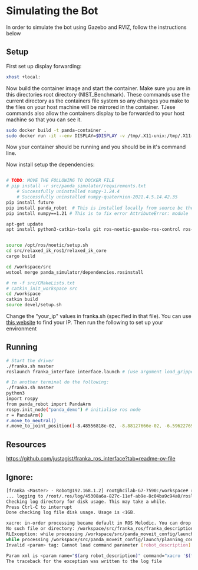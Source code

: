 # Simulating the Bot
In order to simulate the bot using Gazebo and RVIZ, follow the instructions below


## Setup

First set up display forwarding:
```bash
xhost +local:
```

Now  build the container image and start the container. Make sure you are in this directories root directory (NIST_Benchmark). These commands use the current directory as the containers file system so any changes you make to the files on your host machine will be mirrored in the container. TJese commands also allow the containers display to be forwarded to your host machine so that you can see it.
```bash
sudo docker build -t panda-container .
sudo docker run -it --env DISPLAY=$DISPLAY -v /tmp/.X11-unix:/tmp/.X11-unix -v $(pwd):/workspace --net=host panda-container
```

Now your container should be running and you should be in it's command line. 


Now install setup the dependencies:
```bash

# TODO: MOVE THE FOLLOWING TO DOCKER FILE
# pip install -r src/panda_simulator/requirements.txt 
    # Successfully uninstalled numpy-1.24.4
    # Successfully uninstalled numpy-quaternion-2021.4.5.14.42.35
pip install future
pip install panda_robot  # This is installed locally from source bc there where errors that I had to fix
pip install numpy==1.21 # This is to fix error AttributeError: module 'numpy' has no attribute 'typeDict'

apt-get update
apt install python3-catkin-tools git ros-noetic-gazebo-ros-control ros-noetic-rospy-message-converter ros-noetic-effort-controllers ros-noetic-joint-state-controller ros-noetic-moveit ros-noetic-moveit-commander ros-noetic-moveit-visual-tools


source /opt/ros/noetic/setup.sh
cd src/relaxed_ik_ros1/relaxed_ik_core
cargo build

cd /workspace/src
wstool merge panda_simulator/dependencies.rosinstall

# rm -f src/CMakeLists.txt 
# catkin_init_workspace src
cd /workspace
catkin build
source devel/setup.sh
```


Change the "your_ip"  values in franka.sh (specified in that file). You can use [this website](https://whatismyipaddress.com/) to find your IP. Then run the following to set up your environment

## Running

```bash
# Start the driver
./franka.sh master
roslaunch franka_interface interface.launch # (use argument load_gripper:=false for starting without gripper)

# In another terminal do the following:
./franka.sh master
python3
import rospy
from panda_robot import PandaArm
rospy.init_node("panda_demo") # initialise ros node
r = PandaArm() 
r.move_to_neutral()
r.move_to_joint_position([-8.48556818e-02, -8.88127666e-02, -6.59622769e-01, -1.57569726e+00, -4.82374882e-04,  2.15975946e+00,  4.36766917e-01]) # move robot to the specified pose


```



## Resources
https://github.com/justagist/franka_ros_interface?tab=readme-ov-file


## Ignore:
```bash
[franka <Master> - Robot@192.168.1.2] root@hcilab-G7-7590:/workspace# roslaunch franka_interface interface.launch
... logging to /root/.ros/log/45308a6a-827c-11ef-ab9e-8c04ba9c94a0/roslaunch-hcilab-G7-7590-34350.log
Checking log directory for disk usage. This may take a while.
Press Ctrl-C to interrupt
Done checking log file disk usage. Usage is <1GB.

xacro: in-order processing became default in ROS Melodic. You can drop the option.
No such file or directory: /workspace/src/franka_ros/franka_description/robots/panda/panda.urdf.xacro [Errno 2] No such file or directory: '/workspace/src/franka_ros/franka_description/robots/panda/panda.urdf.xacro'
RLException: while processing /workspace/src/panda_moveit_config/launch/move_group.launch:
while processing /workspace/src/panda_moveit_config/launch/planning_context.launch:
Invalid <param> tag: Cannot load command parameter [robot_description]: command [['xacro', '/workspace/src/franka_ros/franka_description/robots/panda/panda.urdf.xacro', 'hand:=true', 'arm_id:=panda']] returned with code [2]. 

Param xml is <param name="$(arg robot_description)" command="xacro '$(find franka_description)/robots/panda/panda.urdf.xacro' hand:=$(arg load_gripper) arm_id:=$(arg arm_id)" if="$(arg load_robot_description)"/>
The traceback for the exception was written to the log file
```